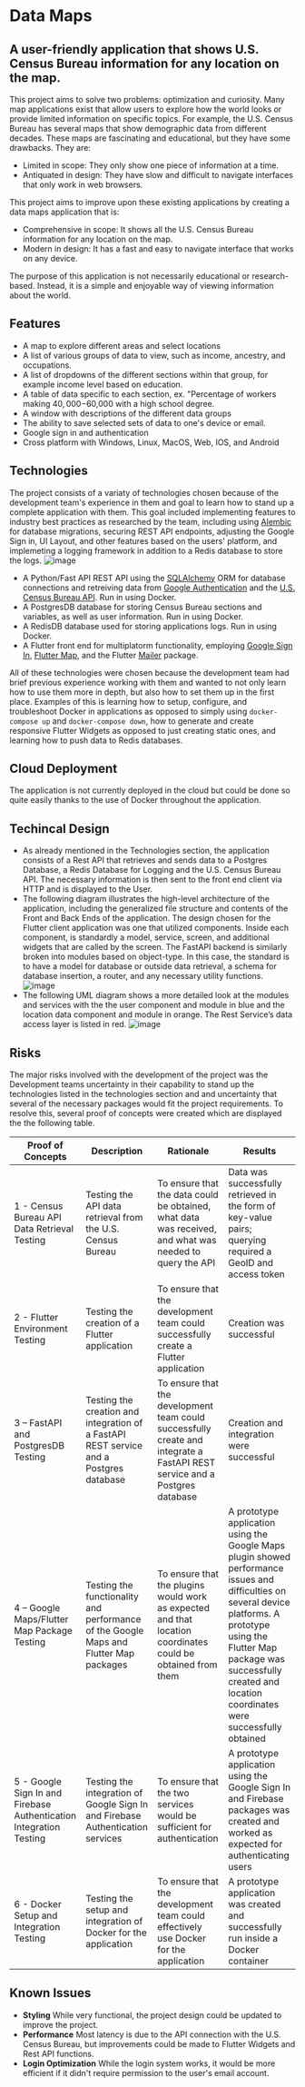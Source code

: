 # Data Maps
## A user-friendly application that shows U.S. Census Bureau information for any location on the map.

This project aims to solve two problems: optimization and curiosity. Many map applications exist that allow users to explore how the world looks or provide limited information on specific topics. For example, the U.S. Census Bureau has several maps that show demographic data from different decades. These maps are fascinating and educational, but they have some drawbacks. They are:

- Limited in scope: They only show one piece of information at a time.
- Antiquated in design: They have slow and difficult to navigate interfaces that only work in web browsers.

This project aims to improve upon these existing applications by creating a data maps application that is:

- Comprehensive in scope: It shows all the U.S. Census Bureau information for any location on the map.
- Modern in design: It has a fast and easy to navigate interface that works on any device.

The purpose of this application is not necessarily educational or research-based. Instead, it is a simple and enjoyable way of viewing information about the world.

## Features
- A map to explore different areas and select locations
- A list of various groups of data to view, such as income, ancestry, and occupations.
- A list of dropdowns of the different sections within that group, for example income level based on education.
- A table of data specific to each section, ex. "Percentage of workers making $40,000-$60,000 with a high school degree.
- A window with descriptions of the different data groups
- The ability to save selected sets of data to one's device or email.
- Google sign in and authentication
- Cross platform with Windows, Linux, MacOS, Web, IOS, and Android

## Technologies
The project consists of a variaty of technologies chosen because of the development team's experience in them and goal to learn how to stand up a complete application with them. This goal included implementing features to industry best practices as researched by the team, including using [Alembic](https://alembic.sqlalchemy.org/en/latest/) for database migrations, securing REST API endpoints, adjusting the Google Sign in, UI Layout, and other features based on the users' platform, and implemeting a logging framework in addition to a Redis database to store the logs. 
![image](https://user-images.githubusercontent.com/97993107/234724435-c38f9e59-fe41-4522-8fbd-8d074db1e967.png)
- A Python/Fast API REST API using the [SQLAlchemy](https://www.sqlalchemy.org/) ORM for database connections and retreiving data from [Google Authentication](https://pypi.org/project/google-auth/) and the [U.S. Census Bureau API](https://www.census.gov/data/developers/data-sets.html). Run in using Docker.
- A PostgresDB database for storing Census Bureau sections and variables, as well as user information. Run in using Docker.
- A RedisDB database used for storing applications logs. Run in using Docker.
- A Flutter front end for multiplatorm functionality, employing [Google Sign In](https://pub.dev/packages/google_sign_in), [Flutter Map](https://pub.dev/packages/flutter_map), and the Flutter [Mailer](https://pub.dev/packages/mailer) package.

All of these technologies were chosen because the development team had brief previous experience working with them and wanted to not only learn how to use them more in depth, but also how to set them up in the first place. Examples of this is learning how to setup, configure, and troubleshoot Docker in applications as opposed to simply using `docker-compose up` and `docker-compose down`, how to generate and create responsive Flutter Widgets as opposed to just creating static ones, and learning how to push data to Redis databases.

## Cloud Deployment
The application is not currently deployed in the cloud but could be done so quite easily thanks to the use of Docker throughout the application. 

## Techincal Design
- As already mentioned in the Technologies section, the application consists of a Rest API that retrieves and sends data to a Postgres Database, a Redis Database for Logging and the U.S. Census Bureau API. The necessary information is then sent to the front end client via HTTP and is displayed to the User.
- The following diagram illustrates the high-level architecture of the application, including the generalized file structure and contents of the Front and Back Ends of the application. The design chosen for the Flutter client application was one that utilized components. Inside each component, is standardly a model, service, screen, and additional widgets that are called by the screen. The FastAPI backend is similarly broken into modules based on object-type. In this case, the standard is to have a model for database or outside data retrieval, a schema for database insertion, a router, and any necessary utility functions. 
![image](https://user-images.githubusercontent.com/97993107/234726953-cb2fe1f6-e318-46d3-9c42-ffaedc2899c5.png)
- The following UML diagram shows a more detailed look at the modules and services with the the user component and module in blue and the location data component and module in orange. The Rest Service’s data access layer is listed in red.
![image](https://user-images.githubusercontent.com/97993107/234726997-9698e033-b7ad-456f-b604-f436e73d2ed2.png)

## Risks
The major risks involved with the development of the project was the Development teams uncertainty in their capability to stand up the technologies listed in the technologies section and and uncertainty that several of the necessary packages would fit the project requirements. To resolve this, several proof of concepts were created which are displayed the the following table.

| Proof of Concepts | Description | Rationale | Results |
| --- | --- | --- | --- |
| 1 - Census Bureau API Data Retrieval Testing | Testing the API data retrieval from the U.S. Census Bureau | To ensure that the data could be obtained, what data was received, and what was needed to query the API | Data was successfully retrieved in the form of key-value pairs; querying required a GeoID and access token |
| 2 - Flutter Environment Testing | Testing the creation of a Flutter application | To ensure that the development team could successfully create a Flutter application | Creation was successful |
| 3 – FastAPI and PostgresDB Testing | Testing the creation and integration of a FastAPI REST service and a Postgres database | To ensure that the development team could successfully create and integrate a FastAPI REST service and a Postgres database | Creation and integration were successful |
| 4 – Google Maps/Flutter Map Package Testing | Testing the functionality and performance of the Google Maps and Flutter Map packages | To ensure that the plugins would work as expected and that location coordinates could be obtained from them | A prototype application using the Google Maps plugin showed performance issues and difficulties on several device platforms. A prototype using the Flutter Map package was successfully created and location coordinates were successfully obtained |
| 5 - Google Sign In and Firebase Authentication Integration Testing | Testing the integration of Google Sign In and Firebase Authentication services | To ensure that the two services would be sufficient for authentication | A prototype application using the Google Sign In and Firebase packages was created and worked as expected for authenticating users |
| 6 - Docker Setup and Integration Testing | Testing the setup and integration of Docker for the application | To ensure that the development team could effectively use Docker for the application | A prototype application was created and successfully run inside a Docker container |

## Known Issues
- **Styling** While very functional, the project design could be updated to improve the project.
- **Performance** Most latency is due to the API connection with the U.S. Census Bureau, but improvements could be made to Flutter Widgets and Rest API functions.
- **Login Optimization** While the login system works, it would be more efficient if it didn't require permission to the user's email account.
